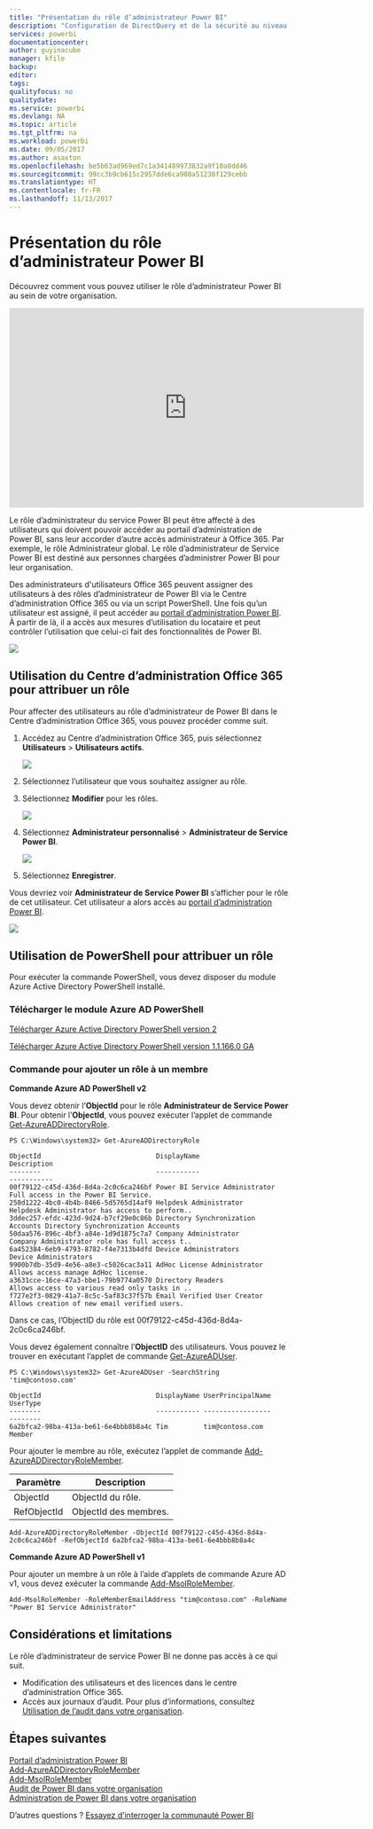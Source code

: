 ```yaml
---
title: "Présentation du rôle d’administrateur Power BI"
description: "Configuration de DirectQuery et de la sécurité au niveau des lignes pour les jeux de données importés dans le service Power BI"
services: powerbi
documentationcenter: 
author: guyinacube
manager: kfile
backup: 
editor: 
tags: 
qualityfocus: no
qualitydate: 
ms.service: powerbi
ms.devlang: NA
ms.topic: article
ms.tgt_pltfrm: na
ms.workload: powerbi
ms.date: 09/05/2017
ms.author: asaxton
ms.openlocfilehash: be5b63ad969ed7c1a341489973832a9f10a8dd46
ms.sourcegitcommit: 99cc3b9cb615c2957dde6ca908a51238f129cebb
ms.translationtype: HT
ms.contentlocale: fr-FR
ms.lasthandoff: 11/13/2017
---
```

# <a name="understanding-the-power-bi-admin-role"></a>Présentation du rôle d’administrateur Power BI
Découvrez comment vous pouvez utiliser le rôle d’administrateur Power BI au sein de votre organisation.

<iframe width="640" height="360" src="https://www.youtube.com/embed/PQRbdJgEm3k?showinfo=0" frameborder="0" allowfullscreen></iframe>

Le rôle d’administrateur du service Power BI peut être affecté à des utilisateurs qui doivent pouvoir accéder au portail d’administration de Power BI, sans leur accorder d’autre accès administrateur à Office 365. Par exemple, le rôle Administrateur global. Le rôle d’administrateur de Service Power BI est destiné aux personnes chargées d’administrer Power BI pour leur organisation.

Des administrateurs d'utilisateurs Office 365 peuvent assigner des utilisateurs à des rôles d’administrateur de Power BI via le Centre d’administration Office 365 ou via un script PowerShell. Une fois qu’un utilisateur est assigné, il peut accéder au [portail d’administration Power BI](service-admin-portal.md). À partir de là, il a accès aux mesures d’utilisation du locataire et peut contrôler l’utilisation que celui-ci fait des fonctionnalités de Power BI.

![](media/service-admin-role/powerbi-admin-portal.png)

## <a name="using-the-office-365-admin-center-to-assign-a-role"></a>Utilisation du Centre d’administration Office 365 pour attribuer un rôle
Pour affecter des utilisateurs au rôle d’administrateur de Power BI dans le Centre d’administration Office 365, vous pouvez procéder comme suit.

1. Accédez au Centre d’administration Office 365, puis sélectionnez **Utilisateurs** > **Utilisateurs actifs**.
   
    ![](media/service-admin-role/powerbi-admin-users.png)
2. Sélectionnez l’utilisateur que vous souhaitez assigner au rôle.
3. Sélectionnez **Modifier** pour les rôles.
   
    ![](media/service-admin-role/powerbi-admin-edit-roles.png)
4. Sélectionnez **Administrateur personnalisé** > **Administrateur de Service Power BI**.
   
    ![](media/service-admin-role/powerbi-admin-role.png)
5. Sélectionnez **Enregistrer**.

Vous devriez voir **Administrateur de Service Power BI** s’afficher pour le rôle de cet utilisateur. Cet utilisateur a alors accès au [portail d’administration Power BI](service-admin-portal.md).

![](media/service-admin-role/powerbi-admin-role-set.png)

## <a name="using-powershell-to-assign-a-role"></a>Utilisation de PowerShell pour attribuer un rôle
Pour exécuter la commande PowerShell, vous devez disposer du module Azure Active Directory PowerShell installé.

### <a name="download-azure-ad-powershell-module"></a>Télécharger le module Azure AD PowerShell
[Télécharger Azure Active Directory PowerShell version 2](https://github.com/Azure/azure-docs-powershell-azuread/blob/master/Azure%20AD%20Cmdlets/AzureAD/index.md)

[Télécharger Azure Active Directory PowerShell version 1.1.166.0 GA](http://connect.microsoft.com/site1164/Downloads/DownloadDetails.aspx?DownloadID=59185)

### <a name="command-to-add-role-to-member"></a>Commande pour ajouter un rôle à un membre
**Commande Azure AD PowerShell v2**

Vous devez obtenir l’**ObjectId** pour le rôle **Administrateur de Service Power BI**. Pour obtenir l’**ObjectId**, vous pouvez exécuter l’applet de commande [Get-AzureADDirectoryRole](https://docs.microsoft.com/powershell/azuread/v2/get-azureaddirectoryrole).

```
PS C:\Windows\system32> Get-AzureADDirectoryRole

ObjectId                             DisplayName                        Description
--------                             -----------                        -----------
00f79122-c45d-436d-8d4a-2c0c6ca246bf Power BI Service Administrator     Full access in the Power BI Service.
250d1222-4bc0-4b4b-8466-5d5765d14af9 Helpdesk Administrator             Helpdesk Administrator has access to perform..
3ddec257-efdc-423d-9d24-b7cf29e0c86b Directory Synchronization Accounts Directory Synchronization Accounts
50daa576-896c-4bf3-a84e-1d9d1875c7a7 Company Administrator              Company Administrator role has full access t..
6a452384-6eb9-4793-8782-f4e7313b4dfd Device Administrators              Device Administrators
9900b7db-35d9-4e56-a8e3-c5026cac3a11 AdHoc License Administrator        Allows access manage AdHoc license.
a3631cce-16ce-47a3-bbe1-79b9774a0570 Directory Readers                  Allows access to various read only tasks in ..
f727e2f3-0829-41a7-8c5c-5af83c37f57b Email Verified User Creator        Allows creation of new email verified users.
```

Dans ce cas, l’ObjectID du rôle est 00f79122-c45d-436d-8d4a-2c0c6ca246bf.

Vous devez également connaître l’**ObjectID** des utilisateurs. Vous pouvez le trouver en exécutant l’applet de commande [Get-AzureADUser](https://docs.microsoft.com/powershell/azuread/v2/get-azureaduser).

```
PS C:\Windows\system32> Get-AzureADUser -SearchString 'tim@contoso.com'

ObjectId                             DisplayName UserPrincipalName      UserType
--------                             ----------- -----------------      --------
6a2bfca2-98ba-413a-be61-6e4bbb8b8a4c Tim         tim@contoso.com        Member
```

Pour ajouter le membre au rôle, exécutez l’applet de commande [Add-AzureADDirectoryRoleMember](https://docs.microsoft.com/powershell/azuread/v2/add-azureaddirectoryrolemember).

| Paramètre | Description |
| --- | --- |
| ObjectId |ObjectId du rôle. |
| RefObjectId |ObjectId des membres. |

```
Add-AzureADDirectoryRoleMember -ObjectId 00f79122-c45d-436d-8d4a-2c0c6ca246bf -RefObjectId 6a2bfca2-98ba-413a-be61-6e4bbb8b8a4c
```

**Commande Azure AD PowerShell v1**

Pour ajouter un membre à un rôle à l’aide d’applets de commande Azure AD v1, vous devez exécuter la commande [Add-MsolRoleMember](https://docs.microsoft.com/powershell/msonline/v1/add-msolrolemember).

```
Add-MsolRoleMember -RoleMemberEmailAddress "tim@contoso.com" -RoleName "Power BI Service Administrator"
```

## <a name="limitations-and-considerations"></a>Considérations et limitations
Le rôle d’administrateur de service Power BI ne donne pas accès à ce qui suit.

* Modification des utilisateurs et des licences dans le centre d’administration Office 365.
* Accès aux journaux d’audit. Pour plus d’informations, consultez [Utilisation de l’audit dans votre organisation](service-admin-auditing.md).

## <a name="next-steps"></a>Étapes suivantes
[Portail d’administration Power BI](service-admin-portal.md)  
[Add-AzureADDirectoryRoleMember](https://docs.microsoft.com/powershell/azuread/v2/add-azureaddirectoryrolemember)  
[Add-MsolRoleMember](https://docs.microsoft.com/powershell/msonline/v1/add-msolrolemember)  
[Audit de Power BI dans votre organisation](service-admin-auditing.md)  
[Administration de Power BI dans votre organisation](service-admin-administering-power-bi-in-your-organization.md)  

D’autres questions ? [Essayez d’interroger la communauté Power BI](http://community.powerbi.com/)

